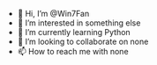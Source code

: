 - 👋 Hi, I’m @Win7Fan
- 👀 I’m interested in something else
- 🌱 I’m currently learning Python
- 💞️ I’m looking to collaborate on none
- 📫 How to reach me with none

<!---
Win7Fan/Win7Fan is a ✨ special ✨ repository because its `README.md` (this file) appears on your GitHub profile.
You can click the Preview link to take a look at your changes.
--->
